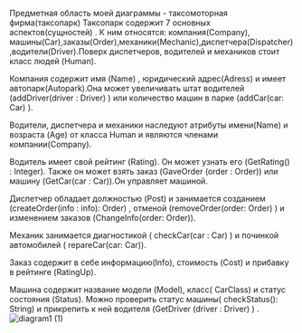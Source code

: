 Предметная область моей диаграммы - таксомоторная фирма(таксопарк)
Таксопарк содержит 7 основных аспектов(сущностей) . К ним относятся: компания(Company), машины(Car),заказы(Order),механики(Mechanic),диспетчера(Dispatcher),водители(Driver).Поверх диспетчеров, водителей и механиков стоит класс людей (Human).

Компания содержит имя (Name) , юридический адрес(Adress) и имеет автопарк(Autopark).Она может увеличивать штат водителей (addDriver(driver : Driver) ) или количество машин в парке (addCar(car: Car) ).

Водители, диспетчера и механики наследуют атрибуты имени(Name) и возраста (Age) от класса Human и являются членами компании(Company).

Водитель имеет свой рейтинг (Rating). Он может узнать его (GetRating() : Integer). Также он может взять заказ (GaveOrder (order : Order)) или машину (GetCar(car : Car)).Он управляет машиной.

Диспетчер обладает должностью (Post) и занимается созданием (createOrder(info : info): Order) , отменой (removeOrder(order: Order) ) и изменением заказов (ChangeInfo(order: Order)).

Механик занимается диагностикой ( checkCar(car : Car) ) и починкой автомобилей ( repareCar(car: Car)).

Заказ содержит в себе информацию(Info), стоимость (Cost) и прибавку в рейтинге (RatingUp).

Машина содержит название модели (Model), класс( СarClass) и статус состояния (Status). Можно проверить статус машины( checkStatus(): String) и прикрепить к ней водителя (GetDriver (driver : Driver) ) .
![diagram1 (1)](https://github.com/Nodespond/oop-uml/assets/145635207/441378cd-56a3-4977-a2ca-43ceeb37ab01)
